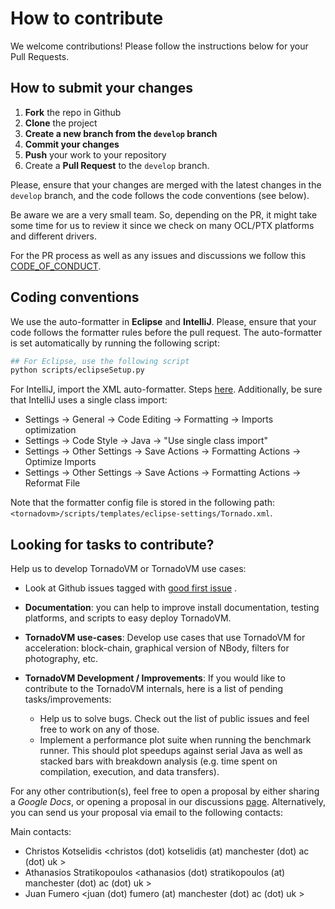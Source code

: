 # How to contribute

We welcome contributions!
Please follow the instructions below for your Pull Requests.

## How to submit your changes

1. **Fork** the repo in Github
2. **Clone** the project
3. **Create a new branch from the `develop` branch**
4. **Commit your changes**
5. **Push** your work to your repository
6. Create a **Pull Request** to the `develop` branch.

Please, ensure that your changes are merged with the latest changes in the `develop` branch, and the code follows the
code conventions (see below).

Be aware we are a very small team. So, depending on the PR, it might take some time for us to review it since we check
on many OCL/PTX platforms and different drivers.

For the PR process as well as any issues and discussions we follow
this [CODE_OF_CONDUCT](https://github.com/beehive-lab/TornadoVM/blob/master/CODE_OF_CONDUCT.md).

## Coding conventions

We use the auto-formatter in **Eclipse** and **IntelliJ**. Please, ensure that your code follows the formatter rules
before the pull request. The auto-formatter is set automatically by running the following script:

```bash
## For Eclipse, use the following script
python scripts/eclipseSetup.py
``` 

For IntelliJ, import the XML auto-formatter. Steps [here](assembly/src/docs/3_INTELLIJ.md). Additionally, be sure that
IntelliJ uses a single class import:

* Settings -> General -> Code Editing -> Formatting -> Imports optimization
* Settings -> Code Style -> Java -> "Use single class import"
* Settings -> Other Settings -> Save Actions -> Formatting Actions -> Optimize Imports
* Settings -> Other Settings -> Save Actions -> Formatting Actions -> Reformat File

Note that the formatter config file is stored in the following
path: `<tornadovm>/scripts/templates/eclipse-settings/Tornado.xml`.

## Looking for tasks to contribute?

Help us to develop TornadoVM or TornadoVM use cases:

* Look at Github issues tagged
  with [good first issue](https://github.com/beehive-lab/TornadoVM/issues?q=is%3Aissue+is%3Aopen+label%3A%22good+first+issue%22)
  .
* **Documentation**: you can help to improve install documentation, testing platforms, and scripts to easy deploy
  TornadoVM.
* **TornadoVM use-cases**: Develop use cases that use TornadoVM for acceleration: block-chain, graphical version of
  NBody, filters for photography, etc.
* **TornadoVM Development / Improvements**: If you would like to contribute to the TornadoVM internals, here is a list
  of pending tasks/improvements:

    - Help us to solve bugs. Check out the list of public issues and feel free to work on any of those.
    - Implement a performance plot suite when running the benchmark runner. This should plot speedups against serial
      Java as well as stacked bars with breakdown analysis (e.g. time spent on compilation, execution, and data
      transfers).

For any other contribution(s), feel free to open a proposal by either sharing a *Google Docs*, or opening a proposal in
our discussions [page](https://github.com/beehive-lab/TornadoVM/discussions/categories/ideas-proposals). Alternatively,
you can send us your proposal via email to the following contacts:

Main contacts:

* Christos Kotselidis <christos (dot) kotselidis (at) manchester (dot) ac (dot) uk >
* Athanasios Stratikopoulos <athanasios (dot) stratikopoulos (at) manchester (dot) ac (dot) uk >
* Juan Fumero <juan (dot) fumero (at) manchester (dot) ac (dot) uk > 

